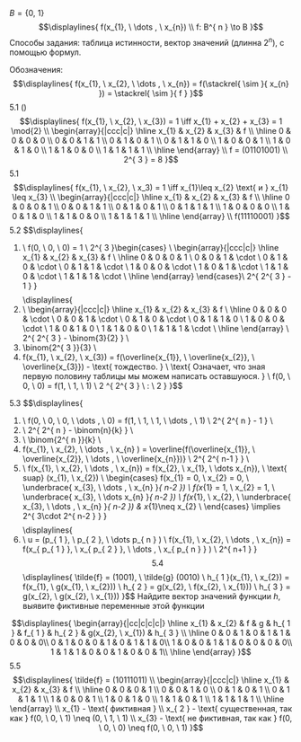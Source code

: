 ${\displaystyle B = \{ 0, \ 1 \}}$
$$\displaylines{
f(x_{1}, \  \dots , \  x_{n}) \\
f: B^{ n } \to  B
}$$
Способы задания: таблица истинности, вектор значений (длинна ${\displaystyle 2^{ n }}$), с помощью формул.

Обозначения:
$$\displaylines{
f(x_{1}, \  x_{2}, \  \dots , \  x_{n}) = f(\stackrel{ \sim }{ x_{n} }) = \stackrel{ \sim }{ f }
}$$
5.1 ()
$$\displaylines{
f(x_{1}, \  x_{2}, \  x_{3}) = 1 \iff x_{1} + x_{2} + x_{3} = 1 \mod{2} \\
\begin{array}{|ccc|c|}
\hline 
x_{1} & x_{2} & x_{3} & f \\
\hline 
0 & 0 & 0 & 0 \\
0 & 0 & 1 & 1 \\
0 & 1 & 0 & 1 \\
0 & 1 & 1 & 0 \\
1 & 0 & 0 & 1 \\
1 & 0 & 1 & 0 \\
1 & 1 & 0 & 0 \\
1 & 1 & 1 & 1 \\
\hline 
\end{array} \\
f = (01101001) \\
2^{ 3 } = 8
}$$
5.1
$$\displaylines{
f(x_{1}, \  x_{2}, \  x_3) = 1 \iff x_{1}\leq x_{2} \text{ и } x_{1} \leq x_{3} \\
\begin{array}{|ccc|c|}
\hline 
x_{1} & x_{2} & x_{3} & f \\
\hline 
0 & 0 & 0 & 1 \\
0 & 0 & 1 & 1 \\
0 & 1 & 0 & 1 \\
0 & 1 & 1 & 1 \\
1 & 0 & 0 & 0 \\
1 & 0 & 1 & 0 \\
1 & 1 & 0 & 0 \\
1 & 1 & 1 & 1 \\
\hline 
\end{array} \\
f(11110001)
}$$
5.2
$$\displaylines{
1) \ f(0, \  0, \  0) = 1 \\
2^{ 3 }\begin{cases} \ 
\begin{array}{|ccc|c|}
\hline 
x_{1} & x_{2} & x_{3} & f \\
\hline 
0 & 0 & 0 & 1 \\
0 & 0 & 1 &  \cdot \\
0 & 1 & 0 &  \cdot \\
0 & 1 & 1 &  \cdot \\
1 & 0 & 0 &  \cdot \\
1 & 0 & 1 &  \cdot \\
1 & 1 & 0 &  \cdot \\
1 & 1 & 1 &  \cdot \\
\hline 
\end{array} 
\end{cases}\\
2^{ 2^{ 3 } - 1 }
}$$
$$\displaylines{
2) \\
\begin{array}{|ccc|c|}
\hline 
x_{1} & x_{2} & x_{3} & f \\
\hline 
0 & 0 & 0 &  \cdot \\
0 & 0 & 1 &  \cdot \\
0 & 1 & 0 &  \cdot \\
0 & 1 & 1 &  0 \\
1 & 0 & 0 &  \cdot \\
1 & 0 & 1 &  0 \\
1 & 1 & 0 &  0 \\
1 & 1 & 1 &  \cdot \\
\hline 
\end{array}  \\
2^{ 2^{ 3 } - \binom{3}{2} } \\
3) \binom{2^{ 3 }}{3} \\
4) f(x_{1}, \  x_{2}, \  x_{3}) = f(\overline{x_{1}}, \  \overline{x_{2}}, \  \overline{x_{3}}) - \text{ тождество. } \\
\text{ Означает, что зная первую половину таблицы мы можем написать оставшуюся. } \\
f(0, \  0, \  0) = f(1, \  1, \  1) \\
2 ^{ 2^{ 3 } \ : \ 2 }
}$$

5.3
$$\displaylines{
1) \ f(0, \  0, \  0, \  \dots , \  0) = f(1, \  1, \  1, \  \dots , \  1) \\
2^{ 2^{ n } - 1 } \\
2) \ 2^{ 2^{ n } - \binom{n}{k} } \\
3) \ \binom{2^{ n }}{k} \\
4) f(x_{1}, \  x_{2}, \  \dots , \ x_{n} ) = \overline{f(\overline{x_{1}}, \  \overline{x_{2}}, \  \dots , \  \overline{x_{n}})} \\
2^{ 2^{ n-1 } } \\
5) \ f(x_{1}, \  x_{2}, \  \dots , \  x_{n}) = f(x_{2}, \  x_{1}, \  \dots x_{n}), \  \text{  suap} (x_{1}, \  x_{2}) \\
\begin{cases}
f(x_{1} = 0, \  x_{2} = 0, \  \underbrace{ x_{3}, \  \dots , \  x_{n} }_{ n-2 }) \\
f(x_{1} = 1, \  x_{2} = 1, \  \underbrace{ x_{3}, \  \dots x_{n} }_{ n-2 }) \\
f(x_{1}, \  x_{2}, \  \underbrace{ x_{3}, \  \dots , \  x_{n} }_{ n-2 })  & x_{1}\neq x_{2} \\
\end{cases}  \implies  2^{ 3\cdot 2^{ n-2 } }
}$$
$$\displaylines{
6)  \ u = (p_{ 1 }, \ p_{ 2 }, \  \dots p_{ n }  ) \\
f(x_{1}, \  x_{2}, \  \dots , \  x_{n}) = f(x_{ p_{ 1 } }, \ x_{ p_{ 2 } }, \  \dots , \  x_{ p_{ n } }  ) \\
2^{ n+1 }
}$$
5.4
$$\displaylines{
\tilde{f} = (1001), \  \tilde{g} (0010) \\
h_{ 1 }(x_{1}, \  x_{2}) = f(x_{1}, \  g(x_{1}, \  x_{2})) \\
h_{ 2 } = g(x_{2}, \  f(x_{2}, \  x_{1})) \\
h_{ 3 } = g(x_{2}, \  g(x_{2}, \  x_{1}))
}$$
Найдите вектор значений функции ${\displaystyle h}$, выявите фиктивные переменные этой функции

$$\displaylines{
\begin{array}{|cc|c|c|c|} \hline 
x_{1} & x_{2} & f & g & h_{ 1 }  & f_{ 1 } & h_{ 2 } & g(x_{2}, \  x_{1}) & h_{ 3 } \\
\hline 
0 & 0 & 1 & 0 & 1  & 1 & 0 & 0 & 0\\
0 & 1 & 0 & 0 &  1 & 0 & 1 & 1 & 0\\
1 & 0 & 0 & 1  & 1 & 0 & 0 & 0 & 0\\
1 & 1 & 1 & 0 & 0  & 1 & 0 & 0 & 1\\
\hline 
\end{array}
}$$
5.5
$$\displaylines{
\tilde{f}  = (10111011) \\
\begin{array}{|ccc|c|}
\hline 
x_{1} & x_{2} & x_{3} & f \\
\hline 
0 & 0 & 0 & 1 \\
0 & 0 & 1 & 0 \\
0 & 1 & 0 & 1 \\
0 & 1 & 1 & 1 \\
1 & 0 & 0 & 1 \\
1 & 0 & 1 & 0 \\
1 & 1 & 0 & 1 \\
1 & 1 & 1 & 1 \\
\hline 
\end{array} \\
x_{1} - \text{ фиктивная } \\
x_{ 2 } - \text{ существенная, так как } f(0, \  0, \  1) \neq (0, \  1, \  1) \\
x_{3} - \text{ не фиктивная, так как } f(0, \  0, \  0) \neq f(0, \  0, \  1) 
}$$


